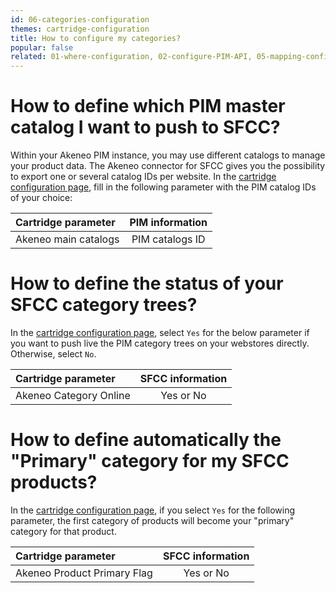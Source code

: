```yaml
---
id: 06-categories-configuration
themes: cartridge-configuration
title: How to configure my categories?
popular: false
related: 01-where-configuration, 02-configure-PIM-API, 05-mapping-configuration, 04-import-images-configuration, 03-products-filter-configuration
---
```


# How to define which PIM master catalog I want to push to SFCC?

Within your Akeneo PIM instance, you may use different catalogs to manage your product data. The Akeneo connector for SFCC gives you the possibility to export one or several catalog IDs per website.
In the [cartridge configuration page](01-where-configuration.html), fill in the following parameter with the PIM catalog IDs of your choice:

| Cartridge parameter           | PIM information         |
| :-----------------------------| :---------------------: |
| Akeneo main catalogs          |  PIM catalogs ID        |

# How to define the status of your SFCC category trees?

In the [cartridge configuration page](01-where-configuration.html), select `Yes` for the below parameter if you want to push live the PIM category trees on your webstores directly. Otherwise, select `No`.

| Cartridge parameter           | SFCC information        |
| :-----------------------------| :---------------------: |
| Akeneo Category Online        |  Yes or No              |

# How to define automatically the "Primary" category for my SFCC products?

In the [cartridge configuration page](01-where-configuration.html), if you select `Yes` for the following parameter, the first category of products will become your "primary" category for that product.

| Cartridge parameter                | SFCC information        |
| :----------------------------------| :---------------------: |
| Akeneo Product Primary Flag        |  Yes or No              |
